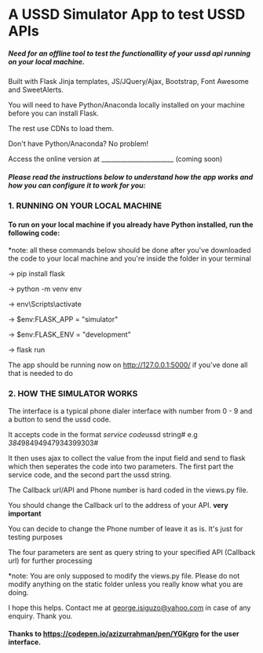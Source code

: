 # A USSD Simulator App to test USSD APIs

##### Need for an offline tool to test the functionallity of your ussd api running on your local machine.

Built with Flask Jinja templates, JS/JQuery/Ajax, Bootstrap, Font Awesome and SweetAlerts. 

You will need to have Python/Anaconda locally installed on your machine before you can install Flask. 

The rest use CDNs to load them.

Don't have Python/Anaconda? No problem!

Access the online version at _______________________ (coming soon)

##### Please read the instructions below to understand how the app works and how you can configure it to work for you:

### 1. RUNNING ON YOUR LOCAL MACHINE

#### To run on your local machine if you already have Python installed, run the following code:

*note: all these commands below should be done after you've downloaded the code to your local machine and you're inside the folder in your terminal

-> pip install flask

-> python -m venv env

-> env\Scripts\activate

-> $env:FLASK_APP = "simulator"

-> $env:FLASK_ENV = "development"

-> flask run

 The app should be running now on http://127.0.0.1:5000/ if you've done all that is needed to do

### 2. HOW THE SIMULATOR WORKS

 The interface is a typical phone dialer interface with number from 0 - 9  and a button to send the ussd code.

 It accepts code in the format *service code*ussd string# e.g *384*98494947934399303#

 It then uses ajax to collect the value from the input field and send to flask which then seperates the code into two parameters. The first part the service code, and the second part the ussd string.

 The Callback url/API and Phone number is hard coded in the views.py file. 

 You should change the Callback url to the address of your API. **very important**

 You can decide to change the Phone number of leave it as is. It's just for testing purposes

 The four parameters are sent as query string to your specified API (Callback url) for further processing

 *note: You are only supposed to modify the views.py file. Please do not modify anything on the static folder unless you really know what you are doing.

 I hope this helps. Contact me at george.isiguzo@yahoo.com in case of any enquiry. Thank you.

#### Thanks to https://codepen.io/azizurrahman/pen/YGKgro for the user interface.
